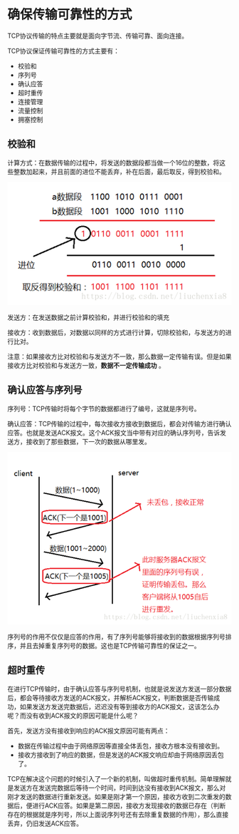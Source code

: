 # 确保传输可靠性的方式
TCP协议传输的特点主要就是面向字节流、传输可靠、面向连接。

TCP协议保证传输可靠性的方式主要有：
- 校验和
- 序列号
- 确认应答
- 超时重传
- 连接管理
- 流量控制
- 拥塞控制

## 校验和
计算方式：在数据传输的过程中，将发送的数据段都当做一个16位的整数，将这些整数加起来，并且前面的进位不能丢弃，补在后面，最后取反，得到校验和。

![TCP校验和](https://github.com/LengendOfDong/Blog/blob/master/img/TCP%E6%A0%A1%E9%AA%8C%E5%92%8C.png)

发送方：在发送数据之前计算校验和，并进行校验和的填充

接收方：收到数据后，对数据以同样的方式进行计算，切除校验和，与发送方的进行比对。

注意：如果接收方比对校验和与发送方不一致，那么数据一定传输有误。但是如果接收方比对校验和与发送方一致，**数据不一定传输成功** 。

## 确认应答与序列号
序列号：TCP传输时将每个字节的数据都进行了编号，这就是序列号。

确认应答：TCP传输的过程中，每次接收方接收到数据后，都会对传输方进行确认应答。也就是发送ACK报文。这个ACK报文当中带有对应的确认序列号，告诉发送方，接收到了那些数据，下一次的数据从哪里发。

![确认应答](https://github.com/LengendOfDong/Blog/blob/master/img/TCP%E5%8F%AF%E9%9D%A0%E6%80%A7%E4%B9%8B%E7%A1%AE%E8%AE%A4%E5%BA%94%E7%AD%94.png)

序列号的作用不仅仅是应答的作用，有了序列号能够将接收到的数据根据序列号排序，并且去掉重复序列号的数据。这也是TCP传输可靠性的保证之一。

## 超时重传
在进行TCP传输时，由于确认应答与序列号机制，也就是说发送方发送一部分数据后，都会等待接收方发送的ACK报文，并解析ACK报文，判断数据是否传输成功，如果发送方发送完数据后，迟迟没有等到接收方的ACK报文，这该怎么办呢？而没有收到ACK报文的原因可能是什么呢？

首先，发送方没有接收到响应的ACK报文原因可能有两点：

- 数据在传输过程中由于网络原因等直接全体丢包，接收方根本没有接收到。
- 接收方接收到了响应的数据，但是发送的ACK报文响应却由于网络原因丢包了。

TCP在解决这个问题的时候引入了一个新的机制，叫做超时重传机制。简单理解就是发送方在发送完数据后等待一个时间，时间到达没有接收到ACK报文，那么对刚才发送的数据进行重新发送。如果是刚才第一个原因，接收方收到二次重发的数据后，便进行ACK应答。如果是第二原因，接收方发现接收的数据已存在（判断存在的根据就是序列号，所以上面说序列号还有去除重复数据的作用），那么直接丢弃，仍旧发送ACK应答。

